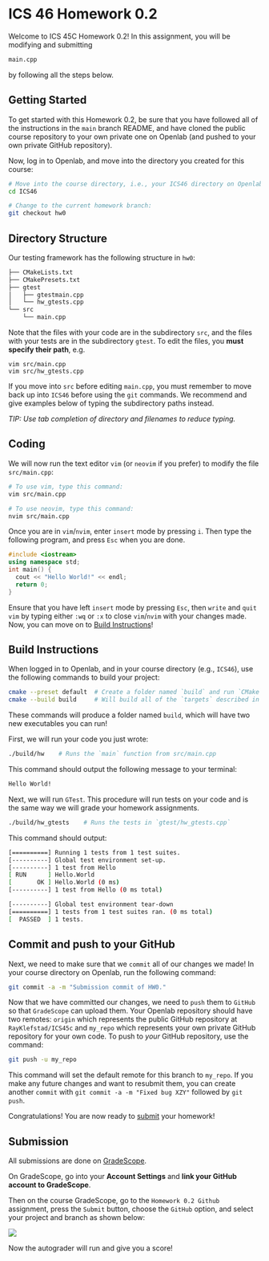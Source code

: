 # ICS 46 Homework 0.2

Welcome to ICS 45C Homework 0.2! In this assignment, you will be modifying and submitting

```bash
main.cpp
```
by following all the steps below. 

## Getting Started

To get started with this Homework 0.2, be sure that you have followed all of the instructions in the `main` branch README, and have cloned the public course repository to your own private one on Openlab (and pushed to your own private GitHub repository).

Now, log in to Openlab, and move into the directory you created for this course:

```bash
# Move into the course directory, i.e., your ICS46 directory on Openlab
cd ICS46

# Change to the current homework branch:
git checkout hw0
```

## Directory Structure

Our testing framework has the following structure in `hw0`:

```bash
├── CMakeLists.txt
├── CMakePresets.txt
├── gtest
│   ├── gtestmain.cpp
│   └── hw_gtests.cpp
└── src
    └── main.cpp
```
Note that the files with your code are in the subdirectory `src`, and the files with your tests are in the subdirectory `gtest`. To edit the files, you **must specify their path**, e.g. 
```
vim src/main.cpp
vim src/hw_gtests.cpp
```
If you move into `src` before editing `main.cpp`, you must remember to move back up into `ICS46` before using the `git` commands. We recommend and give examples below of typing the subdirectory paths instead. 

*TIP: Use tab completion of directory and filenames to reduce typing.*

## Coding

We will now run the text editor `vim` (or `neovim` if you prefer) to modify the file `src/main.cpp`:

```bash
# To use vim, type this command:
vim src/main.cpp

# To use neovim, type this command:
nvim src/main.cpp
```

Once you are in `vim`/`nvim`, enter `insert` mode by pressing `i`. Then type the following program, and press `Esc` when you are done.

```cpp
#include <iostream>
using namespace std;
int main() {
  cout << "Hello World!" << endl;
  return 0;
}
```

Ensure that you have left `insert` mode by pressing `Esc`, then `write` and `quit` `vim` by typing either `:wq` or `:x` to close `vim`/`nvim` with your changes made. Now, you can move on to [Build Instructions](#build-instructions)!

## Build Instructions

When logged in to Openlab, and in your course directory (e.g., `ICS46`),  use the following commands to build your project:

```bash
cmake --preset default  # Create a folder named `build` and run `CMake` to produce build files there
cmake --build build     # Will build all of the `targets` described in the `CMake` file
```

These commands will produce a folder named `build`, which will have two new executables you can run! 

First, we will run your code you just wrote:

```bash
./build/hw    # Runs the `main` function from src/main.cpp
```

This command should output the following message to your terminal:

```bash
Hello World!
```

Next, we will run `GTest`. This procedure will run tests on your code and is the same way we will grade your homework assignments.

```bash
./build/hw_gtests    # Runs the tests in `gtest/hw_gtests.cpp`
```

This command should output:

```bash
[==========] Running 1 tests from 1 test suites.
[----------] Global test environment set-up.
[----------] 1 test from Hello
[ RUN      ] Hello.World
[       OK ] Hello.World (0 ms)
[----------] 1 test from Hello (0 ms total)

[----------] Global test environment tear-down
[==========] 1 tests from 1 test suites ran. (0 ms total)
[  PASSED  ] 1 tests.
```

## Commit and push to your GitHub

Next, we need to make sure that we `commit` all of our changes we made! In your course directory on Openlab, run the following command:

```bash
git commit -a -m "Submission commit of HW0."
```

Now that we have committed our changes, we need to `push` them to `GitHub` so that `GradeScope` can upload them. Your Openlab repository should have two remotes: `origin` which represents the public GitHub repository at `RayKlefstad/ICS45c` and `my_repo` which represents your own private GitHub repository for your own code. To push to *your* GitHub repository, use the command:

```bash
git push -u my_repo
```

This command will set the default remote for this branch to `my_repo`. If you make any future changes and want to resubmit them, you can create another `commit` with `git commit -a -m "Fixed bug XZY"` followed by `git push`.

Congratulations! You are now ready to [submit](#submission) your homework!

## Submission

All submissions are done on [GradeScope](https://www.gradescope.com/). 

On GradeScope, go into your **Account Settings** and **link your GitHub account to GradeScope**.

Then on the course GradeScope, go to the `Homework 0.2 Github` assignment, press the `Submit` button, choose the `GitHub` option,  and select your project and branch as shown below:

![](docs/submit_github.png)

Now the autograder will run and give you a score!
